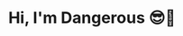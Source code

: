 <div align="center">
    <h1>Hi, I'm Dangerous 😎🤝</h1>
    <img scr="https://github-readme-stats.vercel.app/api/top-langs?username=maazinalthaf&theme=tokyonight">
</div>
